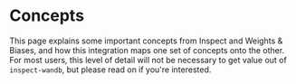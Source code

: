 # Concepts

This page explains some important concepts from Inspect and Weights & Biases, and how this integration maps one set of concepts onto the other. For most users, this level of detail will not be necessary to get value out of `inspect-wandb`, but please read on if you're interested.